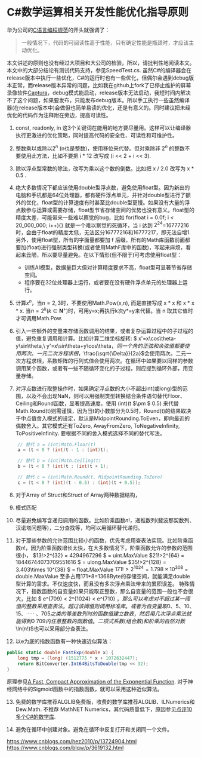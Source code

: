 ﻿# C#数学运算相关开发性能优化指导原则

华为公司的[C语言编程规范](https://ilcc.gitbooks.io/wiki/content/StyleGuide/Huawei-C/index.html)的开头就强调了：
> 一般情况下，代码的可阅读性高于性能，只有确定性能是瓶颈时，才应该主动优化。

本文讲述的原则也没有经过大项目和大公司的检验，所以，请批判性地阅读本文。本文中的大部分结论有测试代码支持，参见SpeedTest.cs. 虽然C#的编译器会在release版本中执行一些优化，C#的运行时也有一些优化，但偶尔会遇到debug版本正常，而release版本异常的问题，比如我在github上fork了已停止维护的屏幕录像软件[Captura](https://github.com/FrogGuaGuaGua/Captura)，debug模式能启动，release版本无法启动，我短时间内解决不了这个问题，如果要发布，只能发布debug版本。所以手工执行一些虽然编译器(在release版本中)会做但也简单易读的优化，还是有意义的。同时建议把未经优化的代码作为注释附在旁边，提高可读性。

1. const, readonly, in 这3个关键词在能用的地方要尽量用。这样可以让编译器执行更激进的优化策略，同时提高代码的安全性、可读性和可维护性。
20. 整数乘以或除以$2^n$ (n也是整数)，使用移位来代替。但对乘除非 $2^n$ 的整数不要使用此方法，比如不要把 i * 12 改写成 (i << 2 + i << 3).

30. 除以浮点型常数的除法，改写为乘以这个数的倒数。比如把 x / 2.0 改写为 x * 0.5  .

40. 绝大多数情况下都应该使用double型浮点数，避免使用float型。因为新出的电脑和手机都是64位处理器，都有硬件浮点单元，并针对double型进行了额外的优化，float型的计算速度有时甚至比double型更慢。如果没有大量的浮点数参与运算或需要存储，float型节省存储空间的优势也没有意义。float型的精度太差，可能带来一些难以察觉的bug，比如 for(float i = 0.0f; i < 20_000_000; i++){} 就是一个难以察觉的死循环，当 i 达到 $2^{24}$=16777216 时，会由于float的精度太低，无法区分16777216和16777217，即无法自增1. 另外，使用float型，所有的字面量都要加 f 后缀，所有的Math库函数前面都要加(float)进行强制类型转换(或者使用MathF库中的函数)，写起来麻烦，看起来丑陋，所以要尽量避免。在以下情形(但不限于)可考虑使用float型：
    * 训练AI模型，数据量巨大但对计算精度要求不高，float型可显著节省存储空间。
    * 程序要在32位处理器上运行，或者要在没有硬件浮点单元的处理器上运行。	

50. 计算$x^n$，当$n=2,3$时，不要使用Math.Pow(x,n), 而是直接写成 x * x 和 x * x * x. 当$n=2^k(k\in \bm{N}^+)$时，可用y=x;再执行k次y*=y来代替。当 n 取其它值时才可调用Math.Pow.

60. 引入一些额外的变量来存储函数调用的结果，或者复杂运算过程中的子过程的值，避免重复调用和计算。比如计算二维坐标旋转: $ x'=x\cos\theta-y\sin\theta,\ y'=x\sin\theta+y\cos\theta$，同一个角的正弦和余弦值都要使用两次。一元二次方程求根，$\frac{\sqrt{\Delta}}{2a}$会使用两次。二元一次方程求根，系数矩阵的行列式值会使用两次。在循环中如果要以同样的参数调用某个函数，或者有一些不随循环变化的子过程，则应提到循环外部，用变量存储。

70. 对浮点数进行取整操作时，如果确定浮点数的大小不超出int(或long)型的范围，以及不会出现NaN，则可以用强制类型转换结合条件语句替代Floor、Ceiling和Round函数，显著提高速度。使用 (int)(t $\pm $ 0.5) 来代替Math.Round(t)则需谨慎，因为当t的小数部分为0.5时，Round(t)的结果取决于中点值舍入模式的设定，默认是MidpointRounding.ToEven，即向最近的偶数舍入。其它模式还有ToZero, AwayFromZero, ToNegativeInfinity, ToPositiveInfinity. 要根据不同的舍入模式选择不同的替代写法。
```C#
	// 替代 a = (int)Math.Floor(t)
	a = (t < 0 ? (int)t - 1 : (int)t);

	// 替代 b = (int)Math.Ceiling(t)
	b = (t < 0 ? (int)t : (int)t + 1);

	// 替代 c = (int)Math.Round(t, MidpointRounding.ToZero)
	c = (t < 0 ? (int)(t - 0.5) : (int)(t + 0.5));
``` 

8. 对于Array of Struct和Struct of Array两种数据结构，

90. 模式匹配

100. 尽量避免编写含递归调用的函数。比如阶乘函数$n!$，递推数列(斐波那契数列、汉诺塔问题等)，二分查找等，均可以用循环替代递归。

110. 对于那些参数的允许范围比较小的函数，优先考虑用查表法实现。比如阶乘函数$n!$，因为阶乘函数增长太快，在大多数情况下，阶乘函数允许的参数的范围很小，
    $13!>2^{32} = 4294967296 $ = uint.MaxValue
	$21!>2^{64} = 18446744073709551616 $ = ulong.MaxValue
	$35!>2^{128} = 3.403\times 10^{38} $ = float.MaxValue
	$171!>2^{1024} = 1.798\times 10^{308}$ = double.MaxValue
至多占用171*8=1368Byte的存储空间，就能满足double型计算的需求。不仅速度快，而且没有多次浮点乘法带来的累积误差。
特殊情况下，指数函数的自变量如果只能取正整数，那么自变量的范围一般也不会很大，比如 $ e^{709} < 2^{1024} < e^{710} $，那么可以考虑对不超过某一阈值的整数采用查表法，超过该阈值则调用标准库。或者为自变量取0、5、10、15、···、705之类的等差数列时的函数值建立数表，然后用几次浮点乘法就能得到0~709内任意整数的函数值。
二项式系数(组合数)和阶乘的自然对数$\ln(n!)$也可以采用部分查表法。

120. 以e为底的指数函数有一种快速近似算法：
```C#
public static double FastExp(double x) {  
    long tmp = (long) (1512775 * x + 1072632447);  
    return BitConverter.Int64BitsToDouble(tmp << 32);  
}
```
原理参见[A Fast, Compact Approximation of the Exponential Function](https://nic.schraudolph.org/pubs/Schraudolph99.pdf).
对于神经网络中的Sigmoid函数中的指数函数，就可以采用这种近似算法。

13.  免费的数学库推荐ALGLIB免费版，收费的数学库推荐ALGLIB、ILNumerics和Dew.Math. 不推荐 MathNET Numerics，其代码质量低下，原因参见[点评10多个C#的数学库](https://zhuanlan.zhihu.com/p/12783824787).

140. 避免在循环中创建对象。避免在循环中反复打开和关闭同一个文件。

 https://www.cnblogs.com/hez2010/p/13724904.html
 https://www.cnblogs.com/blqw/p/3619132.html

